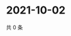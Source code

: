 # 2021-10-02

共 0 条

<!-- BEGIN WEIBO -->
<!-- 最后更新时间 Sat Oct 02 2021 16:09:30 GMT+0800 (China Standard Time) -->

<!-- END WEIBO -->
